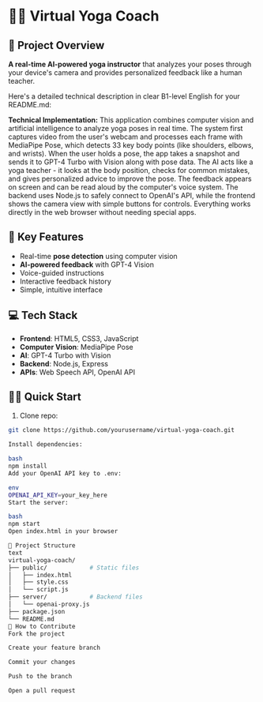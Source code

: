 # 🧘‍♀️ Virtual Yoga Coach

## 🌟 Project Overview
**A real-time AI-powered yoga instructor** that analyzes your poses through your device's camera and provides personalized feedback like a human teacher.

Here's a detailed technical description in clear B1-level English for your README.md:

**Technical Implementation:** This application combines computer vision and artificial intelligence to analyze yoga poses in real time. The system first captures video from the user's webcam and processes each frame with MediaPipe Pose, which detects 33 key body points (like shoulders, elbows, and wrists). When the user holds a pose, the app takes a snapshot and sends it to GPT-4 Turbo with Vision along with pose data. The AI acts like a yoga teacher - it looks at the body position, checks for common mistakes, and gives personalized advice to improve the pose. The feedback appears on screen and can be read aloud by the computer's voice system. The backend uses Node.js to safely connect to OpenAI's API, while the frontend shows the camera view with simple buttons for controls. Everything works directly in the web browser without needing special apps.

## 🚀 Key Features
- Real-time **pose detection** using computer vision
- **AI-powered feedback** with GPT-4 Vision
- Voice-guided instructions
- Interactive feedback history
- Simple, intuitive interface

## 💻 Tech Stack
- **Frontend**: HTML5, CSS3, JavaScript
- **Computer Vision**: MediaPipe Pose
- **AI**: GPT-4 Turbo with Vision
- **Backend**: Node.js, Express
- **APIs**: Web Speech API, OpenAI API

## 🏃‍♂️ Quick Start
1. Clone repo:
```bash
git clone https://github.com/yourusername/virtual-yoga-coach.git

Install dependencies:

bash
npm install
Add your OpenAI API key to .env:

env
OPENAI_API_KEY=your_key_here
Start the server:

bash
npm start
Open index.html in your browser

📂 Project Structure
text
virtual-yoga-coach/
├── public/            # Static files
│   ├── index.html
│   ├── style.css
│   └── script.js
├── server/            # Backend files
│   └── openai-proxy.js
├── package.json
└── README.md
🤝 How to Contribute
Fork the project

Create your feature branch

Commit your changes

Push to the branch

Open a pull request
